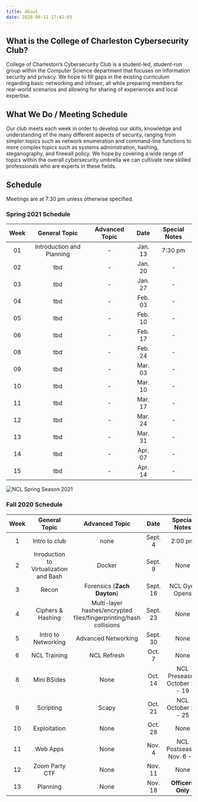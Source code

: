 ```yaml
---
title: About
date: 2020-08-11 17:42:03
---
```

## What is the College of Charleston Cybersecurity Club?
College of Charleston’s Cybersecurity Club is a student-led, student-run group within the Computer Science department that focuses on information security and privacy. We hope to fill gaps in the existing curriculum regarding basic networking and infosec, all while preparing members for real-world scenarios and allowing for sharing of experiences and local expertise.

## What We Do / Meeting Schedule
Our club meets each week in order to develop our skills, knowledge and understanding of the many different aspects of security, ranging from simpler topics such as network enumeration and command-line functions to more complex topics such as systems administration, hashing, steganography, and firewall policy. We hope by covering a wide range of topics within the overall cybersecurity umbrella we can cultivate new skilled professionals who are experts in these fields.

## Schedule
Meetings are at 7:30 pm unless otherwise specified.

### Spring 2021 Schedule

Week | General Topic | Advanced Topic | Date | Special Notes
:--:| :----------: | :-----------: | :-------------: | :--------:
01 | Introduction and Planning | - | Jan. 13 | 7:30 pm
02 | tbd | - | Jan. 20 | -
03 | tbd | - | Jan. 27 | -
04 | tbd | - | Feb. 03 | -
05 | tbd | - | Feb. 10 | -
06 | tbd | - | Feb. 17 | -
08 | tbd | - | Feb. 24 | -
09 | tbd | - | Mar. 03 | -
10 | tbd | - | Mar. 10 | -
11 | tbd | - | Mar. 17 | -
12 | tbd | - | Mar. 24 | -
13 | tbd | - | Mar. 31 | -
14 | tbd | - | Apr. 07 | -
15 | tbd | - | Apr. 14 | -

![NCL Spring Season 2021](https://images.squarespace-cdn.com/content/v1/5e13a4b584a68c775e362068/1605640919725-LTV5NC25Y4WJC749WKGP/ke17ZwdGBToddI8pDm48kFN-DFK1eK1PdvHSeEQ1GP0UqsxRUqqbr1mOJYKfIPR7LoDQ9mXPOjoJoqy81S2I8N_N4V1vUb5AoIIIbLZhVYxCRW4BPu10St3TBAUQYVKcMjTBaMDyDtF-PZ6G0utiW5P6KPxcFyIcI8wqAQSp9vX3A5KcwvKKTYWvQrEWfIO1/NCL+Spring+Season+2021?format=2500w)

### Fall 2020 Schedule

Week | General Topic | Advanced Topic | Date | Special Notes
:--:| :----------: | :-----------: | :-------------: | :--------:
1 | Intro to club | none | Sept. 4 | 2:00 pm
2 | Inroduction to Virtualization and Bash| Docker | Sept. 9 | None
3 | Recon | Forensics (**Zach Dayton**) | Sept. 16 | NCL Gym Opens
4 | Ciphers & Hashing  | Multi-layer hashes/encrypted files/fingerprinting/hash collisions | Sept. 23 | None
5 | Intro to Networking | Advanced Networking  | Sept. 30 | None
6 | NCL Training | NCL Refresh | Oct. 7 | None
8 | Mini BSides | None | Oct. 14 | NCL Preseason October 12 - 19
9 | Scripting | Scapy | Oct. 21 | NCL October 23 - 25
10| Exploitation | None | Oct. 28 | None
11| Web Apps| None | Nov. 4 | NCL Postseason Nov. 6 - 8
12| Zoom Party CTF | None | Nov. 11 | None
13| Planning | None | Nov. 18 | **Officers Only**
